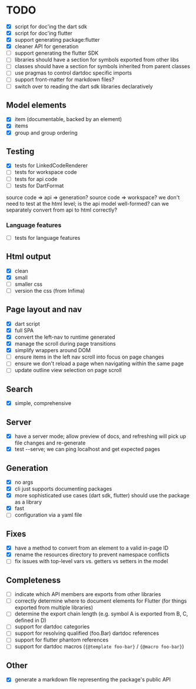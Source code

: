 # TODO

- [x] script for doc'ing the dart sdk
- [x] script for doc'ing flutter
- [x] support generating package:flutter
- [x] cleaner API for generation
- [ ] support generating the flutter SDK
- [ ] libraries should have a section for symbols exported from other libs
- [ ] classes should have a section for symbols inherited from parent classes
- [ ] use pragmas to control dartdoc specific imports
- [ ] support front-matter for markdown files?
- [ ] switch over to reading the dart sdk libraries declaratively

## Model elements

- [x] item (documentable, backed by an element)
- [x] items
- [x] group and group ordering

## Testing

- [x] tests for LinkedCodeRenderer
- [ ] tests for workspace code
- [ ] tests for api code
- [ ] tests for DartFormat

source code => api => generation?
source code => workspace?
we don't need to test at the html level; is the api model well-formed? can we
separately convert from api to html correctly?

### Language features

- [ ] tests for language features

## Html output

- [x] clean
- [x] small
- [ ] smaller css
- [ ] version the css (from Infima)

## Page layout and nav

- [x] dart script
- [x] full SPA
- [x] convert the left-nav to runtime generated
- [x] manage the scroll during page transitions
- [x] simplify wrappers around DOM
- [ ] ensure items in the left nav scroll into focus on page changes
- [ ] ensure we don't reload a page when navigating within the same page
- [ ] update outline view selection on page scroll

## Search

- [x] simple, comprehensive

## Server

- [x] have a server mode; allow preview of docs, and refreshing will pick up
      file changes and re-generate
- [x] test --serve; we can ping localhost and get expected pages

## Generation

- [x] no args
- [x] cli just supports documenting packages
- [x] more sophisticated use cases (dart sdk, flutter) should use the package as
      a library
- [x] fast
- [ ] configuration via a yaml file

## Fixes

- [x] have a method to convert from an element to a valid in-page ID
- [x] rename the resources directory to prevent namespace conflicts
- [ ] fix issues with top-level vars vs. getters vs setters in the model

## Completeness

- [ ] indicate which API members are exports from other libraries
- [ ] correctly determine where to document elements for Flutter (for things
      exported from multiple libraries)
- [ ] determine the export chain length (e.g. symbol A is exported from B, C,
      defined in D)
- [ ] support for dartdoc categories
- [ ] support for resolving qualified (foo.Bar) dartdoc references
- [ ] support for flutter phantom references
- [ ] support for dartdoc macros (`{@template foo-bar}` / `{@macro foo-bar}`)

## Other

- [x] generate a markdown file representing the package's public API
